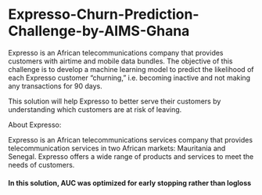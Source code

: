# Expresso-Churn-Prediction-Challenge-by-AIMS-Ghana
Expresso is an African telecommunications company that provides customers with airtime and mobile data bundles. The objective of this challenge is to develop a machine learning model to predict the likelihood of each Expresso customer “churning,” i.e. becoming inactive and not making any transactions for 90 days.

This solution will help Expresso to better serve their customers by understanding which customers are at risk of leaving.

About Expresso:

Expresso is an African telecommunications services company that provides telecommunication services in two African markets: Mauritania and Senegal. Expresso offers a wide range of products and services to meet the needs of customers.

#### In this solution, AUC was optimized for early stopping rather than logloss

